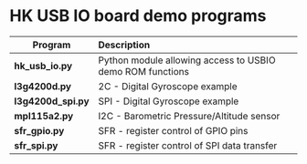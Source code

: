 HK USB IO board demo programs  
=============================  
|**Program**|**Description**|
|-------|:-----------|
|**hk_usb_io.py**|Python module allowing access to USBIO demo ROM functions  |
|**l3g4200d.py**|2C - Digital Gyroscope example  |
|**l3g4200d_spi.py**|SPI - Digital Gyroscope example  |
|**mpl115a2.py**|I2C - Barometric Pressure/Altitude sensor  |
|**sfr_gpio.py**|SFR - register control of GPIO pins  |
|**sfr_spi.py**|SFR - register control of SPI data transfer  |

